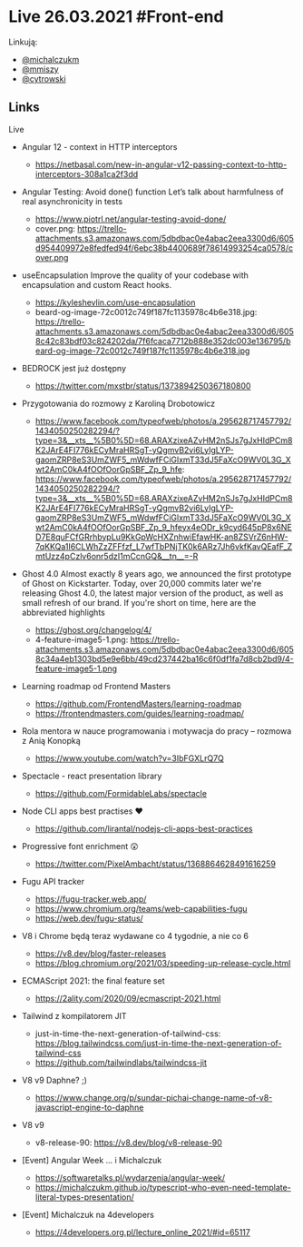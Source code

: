 # Live 26.03.2021 #Front-end

Linkują:

- [@michalczukm](https://twitter.com/michalczukm)
- [@mmiszy](https://twitter.com/mmiszy)
- [@cytrowski](https://twitter.com/cytrowski)

## Links

Live

- Angular 12 - context in HTTP interceptors
  - https://netbasal.com/new-in-angular-v12-passing-context-to-http-interceptors-308a1ca2f3dd
- Angular Testing: Avoid done() function
  Let’s talk about harmfulness of real asynchronicity in tests

  - https://www.piotrl.net/angular-testing-avoid-done/
  - cover.png: https://trello-attachments.s3.amazonaws.com/5dbdbac0e4abac2eea3300d6/605d954409972e8fedfed94f/6ebc38b4400689f78614993254ca0578/cover.png

- useEncapsulation
  Improve the quality of your codebase with encapsulation and custom React hooks.

  - https://kyleshevlin.com/use-encapsulation
  - beard-og-image-72c0012c749f187fc1135978c4b6e318.jpg: https://trello-attachments.s3.amazonaws.com/5dbdbac0e4abac2eea3300d6/6058c42c83bdf03c824202da/7f6fcaca7712b888e352dc003e136795/beard-og-image-72c0012c749f187fc1135978c4b6e318.jpg

- BEDROCK jest już dostępny
  - https://twitter.com/mxstbr/status/1373894250367180800
- Przygotowania do rozmowy z Karoliną Drobotowicz
  - https://www.facebook.com/typeofweb/photos/a.295628717457792/1434050250282294/?type=3&__xts__%5B0%5D=68.ARAXzixeAZvHM2nSJs7gJxHIdPCm8K2JArE4FI776kECyMraHRSgT-yQgmvB2vi6LyIgLYP-gaomZRP8eS3UmZWF5_mWdwfFCiGlxmT33dJ5FaXcO9WV0L3G_Xwt2AmC0kA4fOOfOorGpSBF_Zp_9_hfe: https://www.facebook.com/typeofweb/photos/a.295628717457792/1434050250282294/?type=3&__xts__%5B0%5D=68.ARAXzixeAZvHM2nSJs7gJxHIdPCm8K2JArE4FI776kECyMraHRSgT-yQgmvB2vi6LyIgLYP-gaomZRP8eS3UmZWF5_mWdwfFCiGlxmT33dJ5FaXcO9WV0L3G_Xwt2AmC0kA4fOOfOorGpSBF_Zp_9_hfeyx4eODr_k9cyd645pP8x6NED7E8quFCfGRrhbypLu9KkGpWcHXZnhwiEfawHK-an8ZSVrZ6nHW-7qKKQa1I6CLWhZzZFFfzf_L7wfTbPNjTK0k6ARz7Jh6vkfKavQEafF_ZmtUzz4pCzlv6onr5dzI1mCcnGQ&__tn__=-R
- Ghost 4.0
  Almost exactly 8 years ago, we announced the first prototype of Ghost on Kickstarter. Today, over 20,000 commits later we're releasing Ghost 4.0, the latest major version of the product, as well as small refresh of our brand. If you're short on time, here are the abbreviated highlights

  - https://ghost.org/changelog/4/
  - 4-feature-image5-1.png: https://trello-attachments.s3.amazonaws.com/5dbdbac0e4abac2eea3300d6/6058c34a4eb1303bd5e9e6bb/49cd237442ba16c6f0df1fa7d8cb2bd9/4-feature-image5-1.png

- Learning roadmap od Frontend Masters
  - https://github.com/FrontendMasters/learning-roadmap
  - https://frontendmasters.com/guides/learning-roadmap/
- Rola mentora w nauce programowania i motywacja do pracy – rozmowa z Anią Konopką
  - https://www.youtube.com/watch?v=3IbFGXLrQ7Q
- Spectacle - react presentation library
  - https://github.com/FormidableLabs/spectacle
- Node CLI apps best practises ♥️
  - https://github.com/lirantal/nodejs-cli-apps-best-practices
- Progressive font enrichment 😲
  - https://twitter.com/PixelAmbacht/status/1368864628491616259
- Fugu API tracker
  - https://fugu-tracker.web.app/
  - https://www.chromium.org/teams/web-capabilities-fugu
  - https://web.dev/fugu-status/
- V8 i Chrome będą teraz wydawane co 4 tygodnie, a nie co 6
  - https://v8.dev/blog/faster-releases
  - https://blog.chromium.org/2021/03/speeding-up-release-cycle.html
- ECMAScript 2021: the final feature set
  - https://2ality.com/2020/09/ecmascript-2021.html
- Tailwind z kompilatorem JIT
  - just-in-time-the-next-generation-of-tailwind-css: https://blog.tailwindcss.com/just-in-time-the-next-generation-of-tailwind-css
  - https://github.com/tailwindlabs/tailwindcss-jit
- V8 v9 Daphne? ;)
  - https://www.change.org/p/sundar-pichai-change-name-of-v8-javascript-engine-to-daphne
- V8 v9
  - v8-release-90: https://v8.dev/blog/v8-release-90
- [Event] Angular Week ... i Michalczuk
  - https://softwaretalks.pl/wydarzenia/angular-week/
  - https://michalczukm.github.io/typescript-who-even-need-template-literal-types-presentation/
- [Event] Michalczuk na 4developers
  - https://4developers.org.pl/lecture_online_2021/#id=65117
